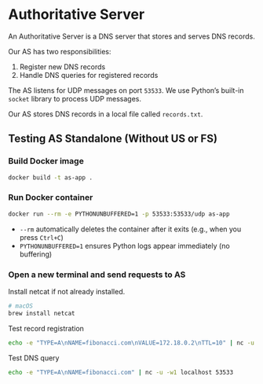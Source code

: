 # Authoritative Server

An Authoritative Server is a DNS server that stores and serves DNS records.

Our AS has two responsibilities:

1. Register new DNS records
2. Handle DNS queries for registered records

The AS listens for UDP messages on port `53533`. We use Python’s built-in `socket` library to process UDP messages.

Our AS stores DNS records in a local file called `records.txt`.

## Testing AS Standalone (Without US or FS)

### Build Docker image
```bash
docker build -t as-app .
```

### Run Docker container
```bash
docker run --rm -e PYTHONUNBUFFERED=1 -p 53533:53533/udp as-app
```
* `--rm` automatically deletes the container after it exits (e.g., when you press `Ctrl+C`)
* `PYTHONUNBUFFERED=1` ensures Python logs appear immediately (no buffering)

### Open a new terminal and send requests to AS

Install netcat if not already installed.
```bash
# macOS
brew install netcat
```

Test record registration
```bash
echo -e "TYPE=A\nNAME=fibonacci.com\nVALUE=172.18.0.2\nTTL=10" | nc -u -w1 localhost 53533
```

Test DNS query
```bash
echo -e "TYPE=A\nNAME=fibonacci.com" | nc -u -w1 localhost 53533
```